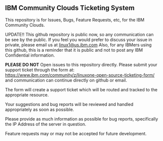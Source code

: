 

## IBM Community Clouds Ticketing System


This repository is for Issues, Bugs, Feature Requests, etc, for the IBM Community Clouds.

UPDATE!!  This github repository is public now, so any communication can be see by the public.  If you feel you would prefer to discuss your issue in private, please email us at linux1@us.ibm.com
Also, for any IBMers using this github, this is a reminder that it is public and not to post any IBM Confidential information.

**PLEASE DO NOT** Open issues to this repository directly. Please submit your support ticket through the form at: https://www.ibm.com/community/z/linuxone-open-source-ticketing-form/ and communication can continue directly on github or email. 

The form will create a support ticket which will be routed and tracked to the appropriate resource.

Your suggestions and bug reports will be reviewed and handled appropriately as soon as possible.

Please provide as much information as possible for bug reports, specifically the IP Address of the server in question.

Feature requests may or may not be accepted for future development.

